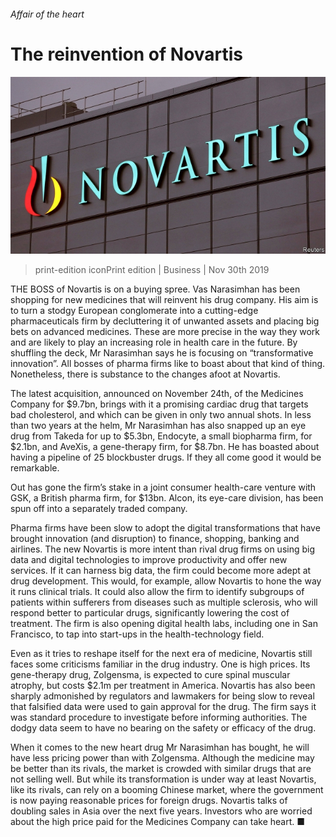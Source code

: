 ###### Affair of the heart

# The reinvention of Novartis 

![image](images/20191130_wbp504.jpg) 

> print-edition iconPrint edition | Business | Nov 30th 2019 

THE BOSS of Novartis is on a buying spree. Vas Narasimhan has been shopping for new medicines that will reinvent his drug company. His aim is to turn a stodgy European conglomerate into a cutting-edge pharmaceuticals firm by decluttering it of unwanted assets and placing big bets on advanced medicines. These are more precise in the way they work and are likely to play an increasing role in health care in the future. By shuffling the deck, Mr Narasimhan says he is focusing on “transformative innovation”. All bosses of pharma firms like to boast about that kind of thing. Nonetheless, there is substance to the changes afoot at Novartis. 

The latest acquisition, announced on November 24th, of the Medicines Company for $9.7bn, brings with it a promising cardiac drug that targets bad cholesterol, and which can be given in only two annual shots. In less than two years at the helm, Mr Narasimhan has also snapped up an eye drug from Takeda for up to $5.3bn, Endocyte, a small biopharma firm, for $2.1bn, and AveXis, a gene-therapy firm, for $8.7bn. He has boasted about having a pipeline of 25 blockbuster drugs. If they all come good it would be remarkable. 

Out has gone the firm’s stake in a joint consumer health-care venture with GSK, a British pharma firm, for $13bn. Alcon, its eye-care division, has been spun off into a separately traded company. 

Pharma firms have been slow to adopt the digital transformations that have brought innovation (and disruption) to finance, shopping, banking and airlines. The new Novartis is more intent than rival drug firms on using big data and digital technologies to improve productivity and offer new services. If it can harness big data, the firm could become more adept at drug development. This would, for example, allow Novartis to hone the way it runs clinical trials. It could also allow the firm to identify subgroups of patients within sufferers from diseases such as multiple sclerosis, who will respond better to particular drugs, significantly lowering the cost of treatment. The firm is also opening digital health labs, including one in San Francisco, to tap into start-ups in the health-technology field. 

Even as it tries to reshape itself for the next era of medicine, Novartis still faces some criticisms familiar in the drug industry. One is high prices. Its gene-therapy drug, Zolgensma, is expected to cure spinal muscular atrophy, but costs $2.1m per treatment in America. Novartis has also been sharply admonished by regulators and lawmakers for being slow to reveal that falsified data were used to gain approval for the drug. The firm says it was standard procedure to investigate before informing authorities. The dodgy data seem to have no bearing on the safety or efficacy of the drug. 

When it comes to the new heart drug Mr Narasimhan has bought, he will have less pricing power than with Zolgensma. Although the medicine may be better than its rivals, the market is crowded with similar drugs that are not selling well. But while its transformation is under way at least Novartis, like its rivals, can rely on a booming Chinese market, where the government is now paying reasonable prices for foreign drugs. Novartis talks of doubling sales in Asia over the next five years. Investors who are worried about the high price paid for the Medicines Company can take heart. ■ 

